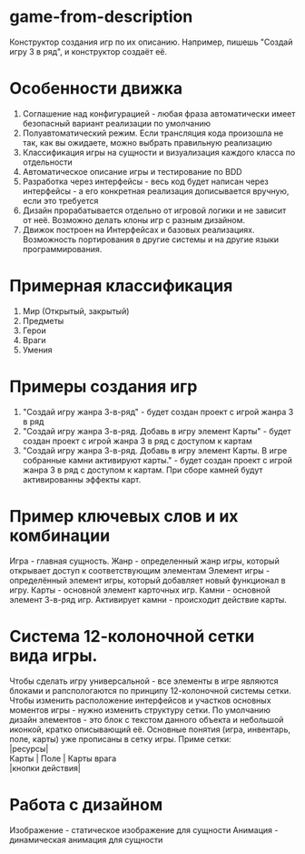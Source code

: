 # game-from-description
Конструктор создания игр по их описанию. Например, пишешь "Создай игру 3 в ряд", и конструктор создаёт её. 

# Особенности движка
1. Соглашение над конфигурацией - любая фраза автоматически имеет безопасный вариант реализации по умолчанию
2. Полуавтоматический режим. Если трансляция кода произошла не так, как вы ожидаете, можно выбрать правильную реализацию
3. Классификация игры на сущности и визуализация каждого класса по отдельности
4. Автоматическое описание игры и тестирование по BDD
5. Разработка через интерфейсы - весь код будет написан через интерфейсы - а его конкретная реализация дописывается вручную, если это требуется
6. Дизайн прорабатывается отдельно от игровой логики и не зависит от неё. Возможно делать клоны игр с разным дизайном.
7. Движок построен на Интерфейсах и базовых реализациях. Возможность портирования в другие системы и на другие языки программирования.


# Примерная классификация
1. Мир (Открытый, закрытый)
2. Предметы
2. Герои
3. Враги
4. Умения

# Примеры создания игр
1. "Создай игру жанра 3-в-ряд" - будет создан проект с игрой жанра 3 в ряд
2. "Создай игру жанра 3-в-ряд. Добавь в игру элемент Карты" - будет создан проект с игрой жанра 3 в ряд с доступом к картам
3. "Создай игру жанра 3-в-ряд. Добавь в игру элемент Карты. В игре собранные камни активируют карты." - будет создан проект с игрой жанра 3 в ряд с доступом к картам. При сборе камней будут активированны эффекты карт.

# Пример ключевых слов и их комбинации
Игра - главная сущность.
Жанр - определенный жанр игры, который открывает доступ к соответствующим элементам
Элемент игры - определённый элемент игры, который добавляет новый функционал в игру.
Карты - основной элемент карточных игр.
Камни - основной элемент 3-в-ряд игр.
Активирует камни - происходит действие карты.

# Система 12-колоночной сетки вида игры. 
Чтобы сделать игру универсальной - все элементы в игре являются блоками и рапспологаются по принципу 12-колоночной системы сетки.
Чтобы изменить расположение интерфейсов и участков основных моментов игры - нужно изменить структуру сетки. 
По умолчанию дизайн элементов - это блок с текстом данного объекта и небольшой иконкой, кратко описывающий её. Основные понятия (игра, инвентарь, поле, карты) уже прописаны в сетку игры.
Приме сетки:   
      |ресурсы|  
Карты | Поле | Карты врага  
|кнопки действия| 



# Работа с дизайном
Изображение - статическое изображение для сущности
Анимация - динамическая анимация для сущности
